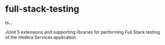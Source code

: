 # full-stack-testing
ts...



JUnit 5 extensions and supporting libraries for performing Full Stack testing of the Hedera Services application.
